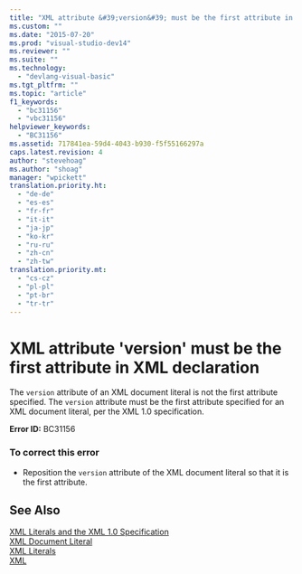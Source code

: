 ```yaml
---
title: "XML attribute &#39;version&#39; must be the first attribute in XML declaration"
ms.custom: ""
ms.date: "2015-07-20"
ms.prod: "visual-studio-dev14"
ms.reviewer: ""
ms.suite: ""
ms.technology: 
  - "devlang-visual-basic"
ms.tgt_pltfrm: ""
ms.topic: "article"
f1_keywords: 
  - "bc31156"
  - "vbc31156"
helpviewer_keywords: 
  - "BC31156"
ms.assetid: 717841ea-59d4-4043-b930-f5f55166297a
caps.latest.revision: 4
author: "stevehoag"
ms.author: "shoag"
manager: "wpickett"
translation.priority.ht: 
  - "de-de"
  - "es-es"
  - "fr-fr"
  - "it-it"
  - "ja-jp"
  - "ko-kr"
  - "ru-ru"
  - "zh-cn"
  - "zh-tw"
translation.priority.mt: 
  - "cs-cz"
  - "pl-pl"
  - "pt-br"
  - "tr-tr"
---
```

# XML attribute &#39;version&#39; must be the first attribute in XML declaration
The `version` attribute of an XML document literal is not the first attribute specified. The `version` attribute must be the first attribute specified for an XML document literal, per the XML 1.0 specification.  
  
 **Error ID:** BC31156  
  
### To correct this error  
  
-   Reposition the `version` attribute of the XML document literal so that it is the first attribute.  
  
## See Also  
 [XML Literals and the XML 1.0 Specification](../../visual-basic/programming-guide/language-features/xml/xml-literals-and-the-xml-1-0-specification.md)   
 [XML Document Literal](../../visual-basic/language-reference/xml-literals/xml-document-literal.md)   
 [XML Literals](../../visual-basic/language-reference/xml-literals/index.md)   
 [XML](../../visual-basic/programming-guide/language-features/xml/index.md)